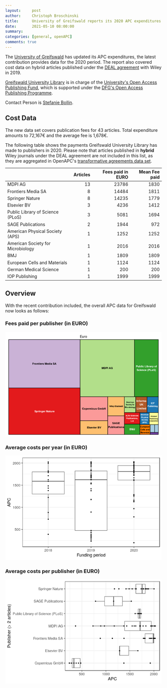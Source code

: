 ```yaml
---
layout:     post
author:     Christoph Broschinski
title:      University of Greifswald reports its 2020 APC expenditures
date:       2021-05-10 08:00:00
summary:    
categories: [general, openAPC]
comments: true
---
```





The [University of Greifswald](https://www.uni-greifswald.de/en/) has updated its APC expenditures, the latest contribution provides data for the 2020 period. The report also covered cost data on hybrid articles published under the [DEAL agreement](https://www.projekt-deal.de/wiley-contract/) with Wiley in 2019.

[Greifswald University Library](https://ub.uni-greifswald.de/en/library/) is in charge of the [University's Open Access Publishing Fund](https://ub.uni-greifswald.de/en/service/for-academics/open-access/finanzierung-von-publikationen/publication-fund/), which is supported under the [DFG's Open Access Publishing Programme](https://www.dfg.de/en/research_funding/programmes/infrastructure/lis/open_access/infrastructure_funding/index.html#4).

Contact Person is [Stefanie Bollin](mailto:ub_openaccess@uni-greifswald.de).

## Cost Data



The new data set covers publication fees for 43 articles. Total expenditure amounts to 72,167€ and the average fee is 1,678€.

The following table shows the payments Greifswald University Library has made to publishers in 2020. Please note that articles published in **hybrid** Wiley journals under the DEAL agreement are not included in this list, as they are aggregated in OpenAPC's [transformative agreements data set](https://github.com/OpenAPC/openapc-de/tree/master/data/transformative_agreements).


|                                  | Articles| Fees paid in EURO| Mean Fee paid|
|:---------------------------------|--------:|-----------------:|-------------:|
|MDPI AG                           |       13|             23786|          1830|
|Frontiers Media SA                |        8|             14484|          1811|
|Springer Nature                   |        8|             14235|          1779|
|Elsevier BV                       |        3|              4236|          1412|
|Public Library of Science (PLoS)  |        3|              5081|          1694|
|SAGE Publications                 |        2|              1944|           972|
|American Physical Society (APS)   |        1|              1252|          1252|
|American Society for Microbiology |        1|              2016|          2016|
|BMJ                               |        1|              1809|          1809|
|European Cells and Materials      |        1|              1124|          1124|
|German Medical Science            |        1|               200|           200|
|IOP Publishing                    |        1|              1999|          1999|

## Overview

With the recent contribution included, the overall APC data for Greifswald now looks as follows:

### Fees paid per publisher (in EURO)

![plot of chunk tree_greifswald_2021_05_10_full](/figure/tree_greifswald_2021_05_10_full-1.png)

###  Average costs per year (in EURO)

![plot of chunk box_greifswald_2021_05_10_year_full](/figure/box_greifswald_2021_05_10_year_full-1.png)

###  Average costs per publisher (in EURO)

![plot of chunk box_greifswald_2021_05_10_publisher_full](/figure/box_greifswald_2021_05_10_publisher_full-1.png)
